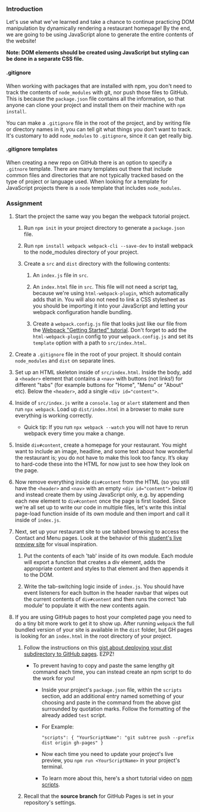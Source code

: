 ### Introduction

Let's use what we've learned and take a chance to continue practicing DOM manipulation by dynamically rendering a restaurant homepage! By the end, we are going to be using JavaScript alone to generate the entire contents of the website!

**Note: DOM elements should be created using JavaScript but styling can be done in a separate CSS file.**

<div class="lesson-note lesson-note--tip" markdown="1">

#### .gitignore

When working with packages that are installed with npm, you don't need to track the contents of `node_modules` with git, nor push those files to GitHub. This is because the `package.json` file contains all the information, so that anyone can clone your project and install them on their machine with `npm install`.

You can make a `.gitignore` file in the root of the project, and by writing file or directory names in it, you can tell git what things you don't want to track. It's customary to add `node_modules` to `.gitignore`, since it can get really big.

#### .gitignore templates
When creating a new repo on GitHub there is an option to specify a `.gitnore` template.  There are many templates out there that include common files and directories that are not typically tracked based on the type of project or language used.  When looking for a template for JavaScript projects there is a `node` template that includes `node_modules`.

</div>

### Assignment

<div class="lesson-content__panel" markdown="1">

1. Start the project the same way you began the webpack tutorial project.
    1. Run `npm init` in your project directory to generate a `package.json` file.

    1. Run `npm install webpack webpack-cli --save-dev` to install webpack to the node_modules directory of your project.

    1. Create a `src` and `dist` directory with the following contents:
        1. An `index.js` file in `src`.

        1. An `index.html` file in `src`. This file will not need a script tag, because we're using `html-webpack-plugin`, which automatically adds that in. You will also not need to link a CSS stylesheet as you should be importing it into your JavaScript and letting your webpack configuration handle bundling.

        1. Create a `webpack.config.js` file that looks just like our file from the [Webpack "Getting Started" tutorial](https://webpack.js.org/guides/getting-started/#using-a-configuration). Don't forget to add the `html-webpack-plugin` config to your `webpack.config.js` and set its `template` option with a path to `src/index.html`.

1. Create a `.gitignore` file in the root of your project. It should contain `node_modules` and `dist` on separate lines.

1. Set up an HTML skeleton inside of `src/index.html`. Inside the body, add a `<header>` element that contains a `<nav>` with buttons (not links!) for different "tabs" (for example buttons for "Home", "Menu" or "About" etc). Below the `<header>`, add a single `<div id="content">`.

1. Inside of `src/index.js` write a `console.log` or `alert` statement and then run `npx webpack`. Load up `dist/index.html` in a browser to make sure everything is working correctly.

    - Quick tip: If you run `npx webpack --watch` you will not have to rerun webpack every time you make a change.

1. Inside `div#content`, create a homepage for your restaurant. You might want to include an image, headline, and some text about how wonderful the restaurant is; you do not have to make this look too fancy. It’s okay to hard-code these into the HTML for now just to see how they look on the page.

1. Now remove everything inside `div#content` from the HTML (so you still have the `<header>` and `<nav>` with an empty `<div id="content">` below it) and instead create them by using JavaScript only, e.g. by appending each new element to `div#content` once the page is first loaded. Since we're all set up to write our code in multiple files, let's write this initial page-load function inside of its own module and then import and call it inside of `index.js`.

1. Next, set up your restaurant site to use tabbed browsing to access the Contact and Menu pages. Look at the behavior of this [student's live preview site](https://web.archive.org/web/20221024060550/https://eckben.github.io/bearysBreakfastBar/) for visual inspiration.

    1. Put the contents of each 'tab' inside of its own module. Each module will export a function that creates a div element, adds the appropriate content and styles to that element and then appends it to the DOM.

    1. Write the tab-switching logic inside of `index.js`. You should have event listeners for each button in the header navbar that wipes out the current contents of `div#content` and then runs the correct 'tab module' to populate it with the new contents again.

1. If you are using GitHub pages to host your completed page you need to do a tiny bit more work to get it to show up. After running `webpack` the full bundled version of your site is available in the `dist` folder, but GH pages is looking for an `index.html` in the root directory of your project.

    1. Follow the instructions on this [gist about deploying your dist subdirectory to GitHub pages](https://gist.github.com/cobyism/4730490). EZPZ!
        - To prevent having to copy and paste the same lengthy git command each time, you can instead create an npm script to do the work for you!
            - Inside your project's `package.json` file, within the `scripts` section, add an additional entry named something of your choosing and paste in the command from the above gist surrounded by quotation marks. Follow the formatting of the already added `test` script.
            - For Example:

              `"scripts": {
    "YourScriptName": "git subtree push --prefix dist origin gh-pages"
  }`
            - Now each  time you need to update your project's live preview, you `npm run <YourScriptName>` in your project's terminal.
            - To learn more about this, here's a short tutorial video on [npm scripts](https://www.youtube.com/watch?v=REdzp64dijs).

    1. Recall that the **source branch** for GitHub Pages is set in your repository's settings.

</div>
